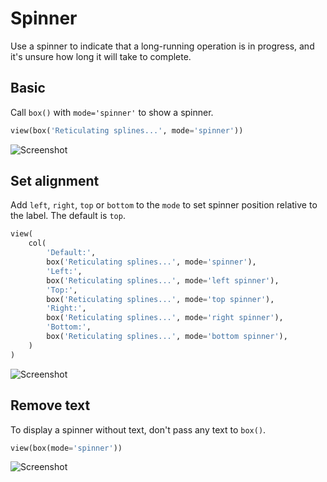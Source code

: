 # Spinner

Use a spinner to indicate that a long-running operation is in progress,
and it's unsure how long it will take to complete.

## Basic

Call `box()` with `mode='spinner'` to show a spinner.


```py
view(box('Reticulating splines...', mode='spinner'))
```


![Screenshot](assets/screenshots/spinner_basic.png)


## Set alignment

Add `left`, `right`, `top` or `bottom` to the `mode` to set spinner position relative to the label.
The default is `top`.


```py
view(
    col(
        'Default:',
        box('Reticulating splines...', mode='spinner'),
        'Left:',
        box('Reticulating splines...', mode='left spinner'),
        'Top:',
        box('Reticulating splines...', mode='top spinner'),
        'Right:',
        box('Reticulating splines...', mode='right spinner'),
        'Bottom:',
        box('Reticulating splines...', mode='bottom spinner'),
    )
)
```


![Screenshot](assets/screenshots/spinner_align.png)


## Remove text

To display a spinner without text, don't pass any text to `box()`.


```py
view(box(mode='spinner'))
```


![Screenshot](assets/screenshots/spinner_only.png)
